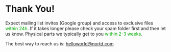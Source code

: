 Thank You!
==========


Expect mailing list invites (Google group) and access to exclusive files <span style="color:#00aa00">within 24h</span>. If it takes longer please check your spam folder first and then let us know. Physical parts we typically get to you <span style="color:#00aa00">within 2-3 weeks</span>.

The best way to reach us is:
helloworld@nortd.com
